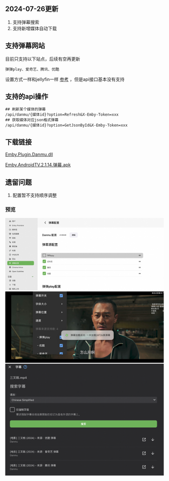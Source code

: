 ## 2024-07-26更新
1. 支持弹幕搜索
2. 支持新增媒体自动下载

## 支持弹幕网站
目前只支持以下站点，后续有空再更新
```
弹弹play、爱奇艺、腾讯、优酷
```
设置方式一样和jellyfin一样 [参考](https://github.com/cxfksword/jellyfin-plugin-danmu) ，但是api接口基本没有支持



## 支持的api操作
```shell
## 刷新某个媒体的弹幕
/api/danmu/{媒体id}?option=Refresh&X-Emby-Token=xxx
## 获取媒体对应json格式弹幕
/api/danmu/{媒体id}?option=GetJsonById&X-Emby-Token=xxx

```

## 下载链接
[Emby.Plugin.Danmu.dll](https://github.com/fengymi/emby-plugin-danmu/releases/tag/1.0.0) <p/>
[Emby.AndroidTV.2.1.14.弹幕.apk](https://github.com/fengymi/emby-plugin-danmu/releases/tag/1.0.0)

## 遗留问题
1. 配置暂不支持顺序调整



### 预览

<img src="./doc/image/设置页面.jpg"  width="720px" />
<img src="./doc/image/tv-danmu.jpg"  width="720px" />

<img src="./doc/image/弹幕搜索.png"  width="720px" />